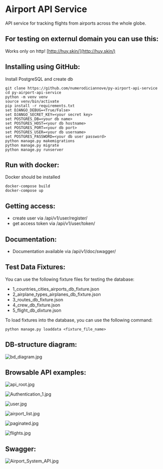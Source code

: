 # Airport API Service

API service for tracking flights from airports across the whole globe.

## For testing on externul domain you can use this:

Works only on http!
[http://huy.skin/](http://huy.skin/)

## Installing using GitHub:

Install PostgreSQL and create db

```shell
git clone https://github.com/numerodiciannove/py-airport-api-service
cd py-airport-api-service
python -m venv venv
source venv/bin/activate
pip install -r requirements.txt
set DJANGO_DEBUG=<True/False>
set DJANGO_SECRET_KEY=<your secret key>
set POSTGRES_DB=<your db name>
set POSTGRES_HOST=<your db hostname>
set POSTGRES_PORT=<your db port>
set POSTGRES_USER=<your db username>
set POSTGRES_PASSWORD=<your db user password>
python manage.py makemigrations
python manage.py migrate
python manage.py runserver
```

## Run with docker:

Docker should be installed

```shell
docker-compose build
docker-compose up
```

## Getting access:

- create user via /api/v1/user/register/
- get access token via /api/v1/user/token/

## Documentation:

- Documentation available via /api/v1/doc/swagger/

## Test Data Fixtures:

You can use the following fixture files for testing the database:

- 1_countries_cities_airports_db_fixture.json
- 2_airplane_types_airplanes_db_fixture.json
- 3_routes_db_fixture.json
- 4_crew_db_fixture.json
- 5_flight_db_dixture.json

To load fixtures into the database, you can use the following command:

```shell
python manage.py loaddata <fixture_file_name>
```

## DB-structure diagram:

![bd_diagram.jpg](github_imgs%2Fbd_diagram.jpg)

## Browsable API examples:

![api_root.jpg](github_imgs%2Fapi_root.jpg)

![Authentication_1.jpg](github_imgs%2FAuthentication_1.jpg)

![user.jpg](github_imgs%2Fuser.jpg)

![airport_list.jpg](github_imgs%2Fairport_list.jpg)

![paginated.jpg](github_imgs%2Fpaginated.jpg)

![flights.jpg](github_imgs%2Fflights.jpg)

## Swagger:

![Airport_System_API.jpg](github_imgs%2FAirport_System_API.jpg)
